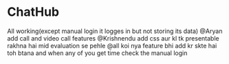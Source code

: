 # ChatHub
All working(except manual login it logges in but not storing its data) 
@Aryan add call and video call features
@Krishnendu add css aur kl tk presentable rakhna hai mid evaluation se pehle
@all koi nya feature bhi add kr skte hai toh btana and when any of you get time check the manual login 
